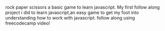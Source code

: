 rock paper scissors a basic game to learn javascript.
My first follow along project i did to learn javascript,an easy  game to get my foot into understanding how to work with javascript. 
follow along using freecodecamp video!
